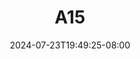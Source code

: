 --- 
title: "A15"
description: "video bokep A15 instagram full vidio baru"
date: 2024-07-23T19:49:25-08:00
file_code: "4xcv58s0tupo"
draft: false
cover: "6t7psaie8475s5n9.jpg"
tags: [""]
length: 60
fld_id: "1483191"
foldername: "Ayu esempe"
categories: ["Ayu esempe"]
views: 0
---